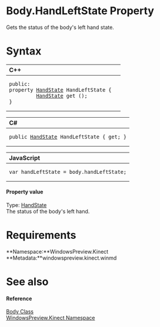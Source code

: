 Body.HandLeftState Property  
===========================  

Gets the status of the body's left hand state. <span id="syntaxSection"></span>

Syntax  
======  

<table>
<colgroup>
<col width="100%" />
</colgroup>
<thead>
<tr class="header">
<th align="left">C++</th>
</tr>
</thead>
<tbody>
<tr class="odd">
<td align="left"><pre><code>public:  
property <a href="../../HandState_Enumeration.md">HandState</a> HandLeftState {  
         <a href="../../HandState_Enumeration.md">HandState</a> get ();  
}</code></pre></td>
</tr>
</tbody>
</table>

<table>
<colgroup>
<col width="100%" />
</colgroup>
<thead>
<tr class="header">
<th align="left">C#</th>
</tr>
</thead>
<tbody>
<tr class="odd">
<td align="left"><pre><code>public <a href="../../HandState_Enumeration.md">HandState</a> HandLeftState { get; }</code></pre></td>
</tr>
</tbody>
</table>

<table>
<colgroup>
<col width="100%" />
</colgroup>
<thead>
<tr class="header">
<th align="left">JavaScript</th>
</tr>
</thead>
<tbody>
<tr class="odd">
<td align="left"><pre><code>var handLeftState = body.handLeftState;</code></pre></td>
</tr>
</tbody>
</table>

<span id="ID4EU"></span>
#### Property value  

Type: [HandState](../../HandState_Enumeration.md)  
 The status of the body's left hand.  

<span id="requirements"></span>

Requirements  
============  

**Namespace:**WindowsPreview.Kinect  
**Metadata:**windowspreview.kinect.winmd  

<span id="ID4ECB"></span>

See also  
========  

<span id="ID4EEB"></span>
#### Reference  

[Body Class](../../Body_Class.md)  
 [WindowsPreview.Kinect Namespace](../../../Kinect.md)  



<!--Please do not edit the data in the comment block below.-->
<!--
TOCTitle : HandLeftState Property
RLTitle : Body.HandLeftState Property
KeywordK : HandLeftState property
KeywordK : Body.HandLeftState property
KeywordF : WindowsPreview.Kinect.Body.HandLeftState
KeywordF : Body.HandLeftState
KeywordF : HandLeftState
KeywordF : WindowsPreview.Kinect.Body.HandLeftState
KeywordA : P:WindowsPreview.Kinect.Body.HandLeftState
AssetID : P:WindowsPreview.Kinect.Body.HandLeftState
Locale : en-us
CommunityContent : 1
APIType : Managed
APILocation : windowspreview.kinect.winmd
APIName : WindowsPreview.Kinect.Body.HandLeftState
TargetOS : Windows
TopicType : kbSyntax
DevLang : VB
DevLang : CSharp
DevLang : JavaScript
DevLang : C++
DocSet : K4Wv2
ProjType : K4Wv2Proj
Technology : Kinect for Windows
Product : Kinect for Windows SDK v2
productversion : 20
-->
